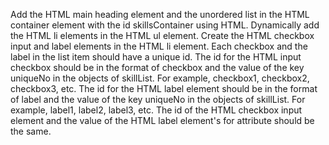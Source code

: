 Add the HTML main heading element and the unordered list in the HTML container element with the id skillsContainer using HTML.
Dynamically add the HTML li elements in the HTML ul element.
Create the HTML checkbox input and label elements in the HTML li element.
Each checkbox and the label in the list item should have a unique id.
The id for the HTML input checkbox should be in the format of checkbox and the value of the key uniqueNo in the objects of skillList. For example, checkbox1, checkbox2, checkbox3, etc.
The id for the HTML label element should be in the format of label and the value of the key uniqueNo in the objects of skillList. For example, label1, label2, label3, etc.
The id of the HTML checkbox input element and the value of the HTML label element's for attribute should be the same.
